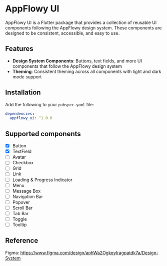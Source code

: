 # AppFlowy UI

AppFlowy UI is a Flutter package that provides a collection of reusable UI components following the AppFlowy design system. These components are designed to be consistent, accessible, and easy to use.

## Features

- **Design System Components**: Buttons, text fields, and more UI components that follow the AppFlowy design system
- **Theming**: Consistent theming across all components with light and dark mode support

## Installation

Add the following to your `pubspec.yaml` file:

```yaml
dependencies:
  appflowy_ui: ^1.0.0
```

## Supported components

- [x] Button
- [x] TextField
- [ ] Avatar
- [ ] Checkbox
- [ ] Grid
- [ ] Link
- [ ] Loading & Progress Indicator
- [ ] Menu
- [ ] Message Box
- [ ] Navigation Bar
- [ ] Popover
- [ ] Scroll Bar
- [ ] Tab Bar
- [ ] Toggle
- [ ] Tooltip

## Reference

Figma: https://www.figma.com/design/aphWa2OgkqyIragpatdk7a/Design-System
